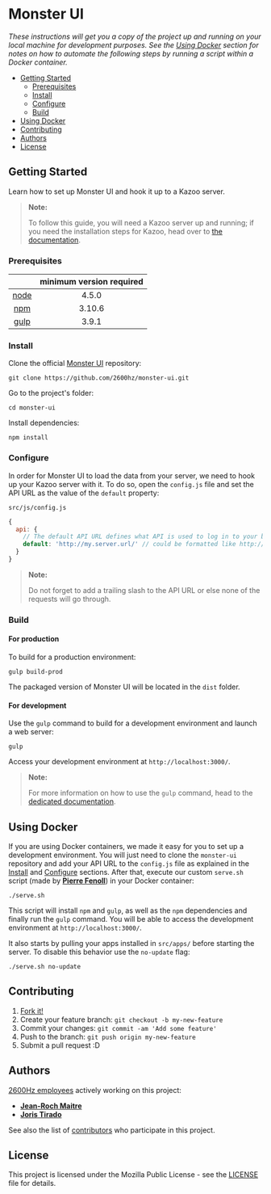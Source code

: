 # Monster UI

*These instructions will get you a copy of the project up and running on your local machine for development purposes. See the [Using Docker](#using-docker) section for notes on how to automate the following steps by running a script within a Docker container.*

* [Getting Started](#getting-started)
	- [Prerequisites](#prerequisites)
	- [Install](#install)
	- [Configure](#configure)
	- [Build](#build)
* [Using Docker](#using-docker)
* [Contributing](#contributing)
* [Authors](#authors)
* [License](#license)

## Getting Started

Learn how to set up Monster UI and hook it up to a Kazoo server.

> **Note:**
>
> To follow this guide, you will need a Kazoo server up and running; if you need the installation steps for Kazoo, head over to [the documentation](https://docs.2600hz.com/sysadmin/doc/intro/read_me_first/).

### Prerequisites

|  | minimum version required |
| :---: | :---: |
| [node](https://nodejs.org/en/download/) | 4.5.0 |
| [npm](https://docs.npmjs.com/getting-started/installing-node) | 3.10.6 |
| [gulp](https://github.com/gulpjs/gulp/blob/master/docs/getting-started.md) | 3.9.1 |

### Install

Clone the official [Monster UI](https://github.com/2600hz/monster-ui) repository:

```shell
git clone https://github.com/2600hz/monster-ui.git
```

Go to the project's folder:

```shell
cd monster-ui
```

Install dependencies:

```shell
npm install
```

### Configure

In order for Monster UI to load the data from your server, we need to hook up your Kazoo server with it. To do so, open the `config.js` file and set the API URL as the value of the `default` property:

`src/js/config.js`

```javascript
{
  api: {
    // The default API URL defines what API is used to log in to your back-end
    default: 'http://my.server.url/' // could be formatted like http://api.server.net:8000/v2/
  }
}
```

> **Note:**
>
> Do not forget to add a trailing slash to the API URL or else none of the requests will go through.

### Build

#### For production

To build for a production environment:

```shell
gulp build-prod
```

The packaged version of Monster UI will be located in the `dist` folder.

#### For development

Use the `gulp` command to build for a development environment and launch a web server:

```shell
gulp
```

Access your development environment at `http://localhost:3000/`.

> **Note:**
>
> For more information on how to use the `gulp` command, head to the [dedicated documentation](docs/gulpCommand.md).

## Using Docker

If you are using Docker containers, we made it easy for you to set up a development environment. You will just need to clone the `monster-ui` repository and add your API URL to the `config.js` file as explained in the [Install](#install) and [Configure](#configure) sections. After that, execute our custom `serve.sh` script (made by [**Pierre Fenoll**](https://github.com/fenollp)) in your Docker container:

```shell
./serve.sh
```

This script will install `npm` and `gulp`, as well as the `npm` dependencies and finally run the `gulp` command. You will be able to access the development environment at `http://localhost:3000/`.

It also starts by pulling your apps installed in `src/apps/` before starting the server. To disable this behavior use the `no-update` flag:

```shell
./serve.sh no-update
```

## Contributing

1. [Fork it!](https://github.com/2600hz/monster-ui/fork)
2. Create your feature branch: `git checkout -b my-new-feature`
3. Commit your changes: `git commit -am 'Add some feature'`
4. Push to the branch: `git push origin my-new-feature`
5. Submit a pull request :D

## Authors

[2600Hz employees](https://github.com/orgs/2600hz/people) actively working on this project:

* [**Jean-Roch Maitre**](https://github.com/JRMaitre)
* [**Joris Tirado**](https://github.com/azefiel)

See also the list of [contributors](https://github.com/2600hz/monster-ui/graphs/contributors) who participate in this project.

## License

This project is licensed under the Mozilla Public License - see the [LICENSE](LICENSE) file for details.
